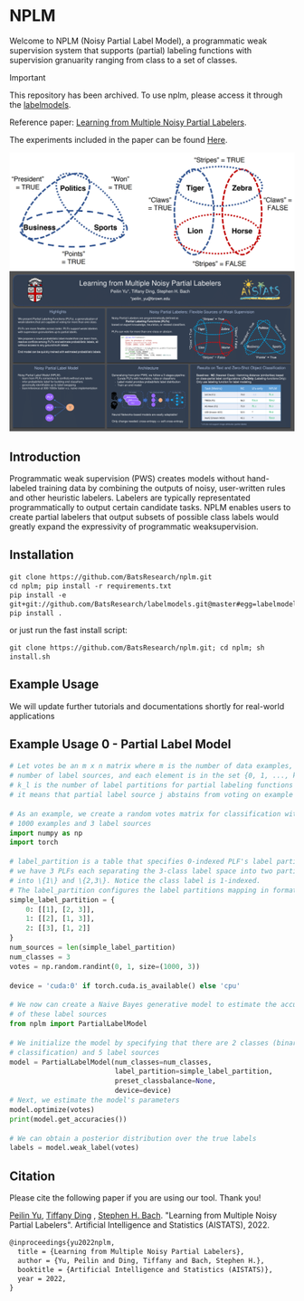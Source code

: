 # NPLM

Welcome to NPLM (Noisy Partial Label Model), a programmatic weak supervision system that supports (partial) labeling
functions with supervision granuarity ranging from class to a set of classes.

> [!IMPORTANT]  
> This repository has been archived. To use nplm, please access it through the [labelmodels](https://github.com/BatsResearch/labelmodels).

Reference paper: [Learning from Multiple Noisy Partial Labelers](https://arxiv.org/pdf/2106.04530.pdf).

The experiments included in the paper can be found [Here](https://github.com/BatsResearch/yu-aistats22-code).

![alt text](assets/example.png)
![alt text](assets/poster_nplm.png)

## Introduction

Programmatic weak supervision (PWS) creates models without hand-labeled training data by combining the outputs of noisy,
user-written rules and other heuristic labelers. Labelers are typically representated programmatically to output certain
candidate tasks. NPLM enables users to create partial labelers that output subsets of possible class labels would
greatly expand the expressivity of programmatic weaksupervision.

## Installation

```
git clone https://github.com/BatsResearch/nplm.git
cd nplm; pip install -r requirements.txt
pip install -e git+git://github.com/BatsResearch/labelmodels.git@master#egg=labelmodels
pip install .
```
or just run the fast install script:
```
git clone https://github.com/BatsResearch/nplm.git; cd nplm; sh install.sh
```

## Example Usage

We will update further tutorials and documentations shortly for real-world applications

## Example Usage 0 - Partial Label Model

```python
# Let votes be an m x n matrix where m is the number of data examples, n is the
# number of label sources, and each element is in the set {0, 1, ..., k_l}, where
# k_l is the number of label partitions for partial labeling functions PLF_{l}. If votes_{ij} is 0, 
# it means that partial label source j abstains from voting on example i.

# As an example, we create a random votes matrix for classification with
# 1000 examples and 3 label sources
import numpy as np
import torch

# label_partition is a table that specifies 0-indexed PLF's label partition configurations, for this brief example,
# we have 3 PLFs each separating the 3-class label space into two partitions. For 0-th PLF, it partitions the label space
# into \{1\} and \{2,3\}. Notice the class label is 1-indexed.
# The label_partition configures the label partitions mapping in format as {PLF's index: [partition_1, partition_2, ..., partition_{k_l}]}
simple_label_partition = {
    0: [[1], [2, 3]],
    1: [[2], [1, 3]],
    2: [[3], [1, 2]]
}
num_sources = len(simple_label_partition)
num_classes = 3
votes = np.random.randint(0, 1, size=(1000, 3))

device = 'cuda:0' if torch.cuda.is_available() else 'cpu'

# We now can create a Naive Bayes generative model to estimate the accuracies
# of these label sources
from nplm import PartialLabelModel

# We initialize the model by specifying that there are 2 classes (binary
# classification) and 5 label sources
model = PartialLabelModel(num_classes=num_classes,
                          label_partition=simple_label_partition,
                          preset_classbalance=None,
                          device=device)
# Next, we estimate the model's parameters
model.optimize(votes)
print(model.get_accuracies())

# We can obtain a posterior distribution over the true labels
labels = model.weak_label(votes)
```


<!-- ## Contact

Please feel free to reach out to the author at <first_name>_<last_name>@brown.edu regarding any questions! -->

## Citation

Please cite the following paper if you are using our tool. Thank you!

[Peilin Yu](https://www.yupeilin.com), [Tiffany Ding](https://tiffanyding.github.io/)
, [Stephen H. Bach](http://cs.brown.edu/people/sbach/). "Learning from Multiple Noisy Partial Labelers". Artificial
Intelligence and Statistics (AISTATS), 2022.

```
@inproceedings{yu2022nplm,
  title = {Learning from Multiple Noisy Partial Labelers}, 
  author = {Yu, Peilin and Ding, Tiffany and Bach, Stephen H.}, 
  booktitle = {Artificial Intelligence and Statistics (AISTATS)}, 
  year = 2022, 
}
```

